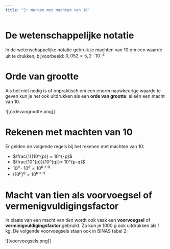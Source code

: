```yaml
---
title: "2: Werken met machten van 10"
---
```

# De wetenschappelijke notatie
In de wetenschappelijke notatie gebruik je machten van 10 om een waarde uit te drukken, bijvoorbeeld: $0,052 = 5,2 \cdot 10^{-2}$
# Orde van grootte
Als het niet nodig is of onpraktisch om een enorm nauwkeurige waarde te geven kun je het ook uitdrukken als een **orde van grootte**: alléén een macht van 10.

![[ordevangrootte.png]]
# Rekenen met machten van 10
Er gelden de volgende regels bij het rekenen met machten van 10:
- $\frac{1}{10^{p}} = 10^{-p}$
- $\frac{10^{p}}{10^{q}}= 10^{p-q}$
- $10^{p} \cdot 10^{q} = 10^{p+q}$
- $(10^{p})^{q} = 10^{p \times q}$
# Macht van tien als voorvoegsel of vermenigvuldigingsfactor
In plaats van een macht van tien wordt ook vaak een **voorvoegsel** of **verminigvuldigingsfactor** gebruikt. Zo kun je 1000 g ook uitdrukken als 1 kg. De volgende voorvoegsels staan ook in BINAS tabel 2:

![[voorvoegsels.png]]